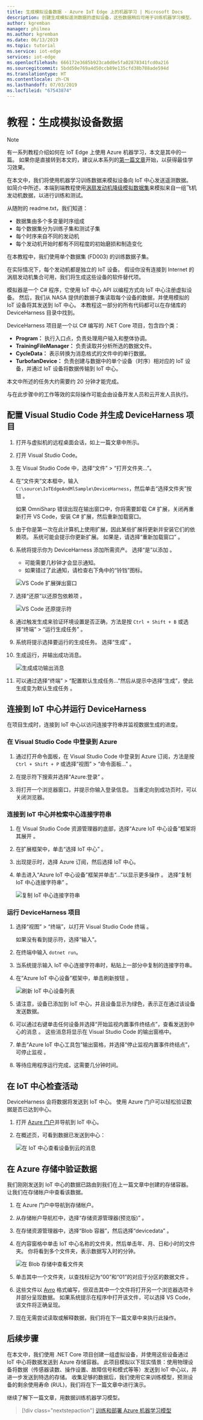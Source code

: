 ```yaml
---
title: 生成模拟设备数据 - Azure IoT Edge 上的机器学习 | Microsoft Docs
description: 创建生成模拟遥测数据的虚拟设备，这些数据稍后可用于训练机器学习模型。
author: kgremban
manager: philmea
ms.author: kgremban
ms.date: 06/13/2019
ms.topic: tutorial
ms.service: iot-edge
services: iot-edge
ms.openlocfilehash: 666172e3685b923ca0d0e5fa02878341fcd0a216
ms.sourcegitcommit: 5bdd50e769a4d50ccb89e135cfd38b788ade594d
ms.translationtype: HT
ms.contentlocale: zh-CN
ms.lasthandoff: 07/03/2019
ms.locfileid: "67543874"
---
```

# <a name="tutorial-generate-simulated-device-data"></a>教程：生成模拟设备数据

> [!NOTE]
> 有一系列教程介绍如何在 IoT Edge 上使用 Azure 机器学习，本文是其中的一篇。 如果你是直接转到本文的，建议从本系列的[第一篇文章](tutorial-machine-learning-edge-01-intro.md)开始，以获得最佳学习效果。

在本文中，我们将使用机器学习训练数据来模拟设备向 IoT 中心发送遥测数据。 如简介中所述，本端到端教程使用[涡扇发动机降级模拟数据集](https://c3.nasa.gov/dashlink/resources/139/)来模拟来自一组飞机发动机数据，以进行训练和测试。

从随附的 readme.txt，我们知道：

* 数据集由多个多变量时序组成
* 每个数据集分为训练子集和测试子集
* 每个时序来自不同的发动机
* 每个发动机开始时都有不同程度的初始磨损和制造变化

在本教程中，我们使用单个数据集 (FD003) 的训练数据子集。

在实际情况下，每个发动机都是独立的 IoT 设备。 假设你没有连接到 Internet 的涡扇发动机集合可用，我们将生成这些设备的软件替代项。

模拟器是一个 C# 程序，它使用 IoT 中心 API 以编程方式向 IoT 中心注册虚拟设备。 然后，我们从 NASA 提供的数据子集读取每个设备的数据，并使用模拟的 IoT 设备将其发送到 IoT 中心。 本教程这一部分的所有代码都可以在存储库的 DeviceHarness 目录中找到。

DeviceHarness 项目是一个以 C# 编写的 .NET Core 项目，包含四个类：

* **Program：** 执行入口点，负责处理用户输入和整体协调。
* **TrainingFileManager：** 负责读取并分析所选的数据文件。
* **CycleData：** 表示转换为消息格式的文件中的单行数据。
* **TurbofanDevice：** 负责创建与数据中的单个设备（时序）相对应的 IoT 设备，并通过 IoT 设备将数据传输到 IoT 中心。

本文中所述的任务大约需要约 20 分钟才能完成。

与在此步骤中的工作等效的实际操作可能会由设备开发人员和云开发人员执行。

## <a name="configure-visual-studio-code-and-build-deviceharness-project"></a>配置 Visual Studio Code 并生成 DeviceHarness 项目

1. 打开与虚拟机的远程桌面会话，如上一篇文章中所示。

1. 打开 Visual Studio Code。

1. 在 Visual Studio Code 中，选择“文件” > “打开文件夹...”。  

1. 在“文件夹”文本框中，输入 `C:\source\IoTEdgeAndMlSample\DeviceHarness`，然后单击“选择文件夹”按钮   。

   如果 OmniSharp 错误出现在输出窗口中，你将需要卸载 C# 扩展，关闭再重新打开 VS Code，安装 C# 扩展，然后重新加载窗口。

1. 由于你是第一次在此计算机上使用扩展，因此某些扩展将更新并安装它们的依赖项。 系统可能会提示你更新扩展。 如果是，请选择“重新加载窗口”  。

1. 系统将提示你为 DeviceHarness 添加所需资产。 选择“是”以添加  。

   * 可能需要几秒钟才会显示通知。
   * 如果错过了此通知，请检查右下角中的“铃铛”图标。

   ![VS Code 扩展弹出窗口](media/tutorial-machine-learning-edge-03-generate-data/add-required-assets.png)

1. 选择“还原”以还原包依赖项  。

   ![VS Code 还原提示符](media/tutorial-machine-learning-edge-03-generate-data/restore-package-dependencies.png)

1. 通过触发生成来验证环境设置是否正确，方法是按 `Ctrl + Shift + B` 或选择“终端” > “运行生成任务”   。

1. 系统将提示选择要运行的生成任务。 选择“生成”  。

1. 生成运行，并输出成功消息。

   ![生成成功输出消息](media/tutorial-machine-learning-edge-03-generate-data/build-success.png)

1. 可以通过选择“终端” > “配置默认生成任务...”然后从提示中选择“生成”，使此生成变为默认生成任务    。

## <a name="connect-to-iot-hub-and-run-deviceharness"></a>连接到 IoT 中心并运行 DeviceHarness

在项目生成时，连接到 IoT 中心以访问连接字符串并监视数据生成的进度。

### <a name="sign-in-to-azure-in-visual-studio-code"></a>在 Visual Studio Code 中登录到 Azure

1. 通过打开命令面板，在 Visual Studio Code 中登录到 Azure 订阅，方法是按 `Ctrl + Shift + P` 或选择“视图” > “命令面板...”   。

1. 在提示符下搜索并选择“Azure:登录”  。

1. 将打开一个浏览器窗口，并提示你输入登录信息。 当重定向到成功页时，可以关闭浏览器。

### <a name="connect-to-your-iot-hub-and-retrieve-hub-connection-string"></a>连接到 IoT 中心并检索中心连接字符串

1. 在 Visual Studio Code 资源管理器的底部，选择“Azure IoT 中心设备”框架将其展开  。

1. 在扩展框架中，单击“选择 IoT 中心”  。

1. 出现提示时，选择 Azure 订阅，然后选择 IoT 中心。

1. 单击进入“Azure IoT 中心设备”框架并单击“...”以显示更多操作   。 选择“复制 IoT 中心连接字符串”  。

   ![复制 IoT 中心连接字符串](media/tutorial-machine-learning-edge-03-generate-data/copy-hub-connection-string.png)

### <a name="run-the-deviceharness-project"></a>运行 DeviceHarness 项目

1. 选择“视图” > “终端”，以打开 Visual Studio Code 终端   。

   如果没有看到提示符，选择“输入”。

1. 在终端中输入 `dotnet run`。

1. 当系统提示输入 IoT 中心连接字符串时，粘贴上一部分中复制的连接字符串。

1. 在“Azure IoT 中心设备”框架中，单击刷新按钮  。

   ![刷新 IoT 中心设备列表](media/tutorial-machine-learning-edge-03-generate-data/refresh-hub-device-list.png)

1. 请注意，设备已添加到 IoT 中心，并且设备显示为绿色，表示正在通过该设备发送数据。

1. 可以通过右键单击任何设备并选择“开始监视内置事件终结点”，查看发送到中心的消息  。 这些消息将显示在 Visual Studio Code 的输出窗格中。

1. 单击“Azure IoT 中心工具包”输出窗格，并选择“停止监视内置事件终结点”，可停止监视   。

1. 等待应用程序运行完成，这需要几分钟时间。

## <a name="check-iot-hub-for-activity"></a>在 IoT 中心检查活动

DeviceHarness 会将数据将发送到 IoT 中心。 使用 Azure 门户可以轻松验证数据是否已达到中心。

1. 打开 [Azure 门户](https://portal.azure.com/)并导航到 IoT 中心。

1. 在概述页，可看到数据已发送到中心：  

   ![在 IoT 中心查看设备到云的消息](media/tutorial-machine-learning-edge-03-generate-data/iot-hub-usage.png)

## <a name="validate-data-in-azure-storage"></a>在 Azure 存储中验证数据

我们刚刚发送到 IoT 中心的数据已路由到我们在上一篇文章中创建的存储容器。 让我们在存储帐户中查看该数据。

1. 在 Azure 门户中导航到存储帐户。

1. 从存储帐户导航栏中，选择“存储资源管理器(预览版)”  。

1. 在存储资源管理器中，选择“Blob 容器”，然后选择“devicedata”   。

1. 在内容窗格中单击 IoT 中心名称的文件夹，然后单击年、月、日和小时的文件夹。 你将看到多个文件夹，表示数据写入时的分钟。

   ![在 Blob 存储中查看文件夹](media/tutorial-machine-learning-edge-03-generate-data/confirm-data-storage-results.png)

1. 单击其中一个文件夹，以查找标记为“00”和“01”的对应于分区的数据文件   。

1. 这些文件以 [Avro](https://avro.apache.org/) 格式编写，但双击其中一个文件将打开另一个浏览器选项卡并部分呈现数据。 如果系统提示在程序中打开该文件，可以选择 VS Code，该文件将正确呈现。

1. 现在无需尝试读取或解释数据，我们将在下一篇文章中来执行此操作。

## <a name="next-steps"></a>后续步骤

在本文中，我们使用 .NET Core 项目创建一组虚拟设备，并使用这些设备通过 IoT 中心将数据发送到 Azure 存储容器。 此项目模拟以下现实情景：使用物理设备将数据（传感器读数、操作设置、故障信号和模式等等）发送到 IoT 中心以，并进一步发送到特选的存储。 收集足够的数据后，我们使用它来训练模型，预测设备的剩余使用寿命 (RUL)，我们将在下一篇文章中进行演示。

继续了解下一篇文章，用数据训练机器学习模型。

> [!div class="nextstepaction"]
> [训练和部署 Azure 机器学习模型](tutorial-machine-learning-edge-04-train-model.md)
